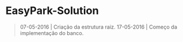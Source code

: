 # EasyPark-Solution

>07-05-2016 | Criação da estrutura raiz.
>17-05-2016 | Começo da implementação do banco.

